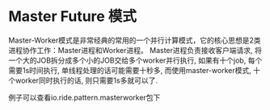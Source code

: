 # Master Future 模式

Master-Worker模式是非常经典的常用的一个并行计算模式，它的核心思想是2类进程协作工作：Master进程和Worker进程。
Master进程负责接收客户端请求, 将一个大的JOB拆分成多个小的JOB交给多个worker并行执行,
如果有十个job, 每个需要1s时间执行, 单线程处理的话可能需要十秒多, 而使用master-worker模式,
十个worker同时执行的话, 则只需要1s多就可以了.

例子可以查看io.ride.pattern.masterworker包下